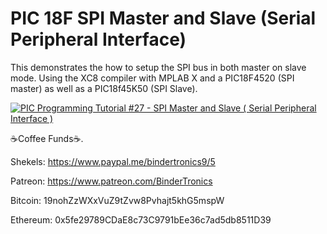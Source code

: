 # **PIC 18F SPI Master and Slave (Serial Peripheral Interface)**

This demonstrates the how to setup the SPI bus in both master on slave mode. Using the XC8 compiler with MPLAB X and a PIC18F4520 (SPI master) as well as a PIC18f45K50 (SPI Slave).

[![PIC Programming Tutorial #27 - SPI Master and Slave ( Serial Peripheral Interface )](https://img.youtube.com/vi/cOZcHNexx-I/0.jpg)](https://www.youtube.com/watch?v=cOZcHNexx-I "PIC Programming Tutorial #27 - SPI Master and Slave (Serial Peripheral Interface)")

☕Coffee Funds☕.

Shekels: 
https://www.paypal.me/bindertronics9/5

Patreon:
https://www.patreon.com/BinderTronics

Bitcoin: 
19nohZzWXxVuZ9tZvw8Pvhajt5khG5mspW

Ethereum: 
0x5fe29789CDaE8c73C9791bEe36c7ad5db8511D39
